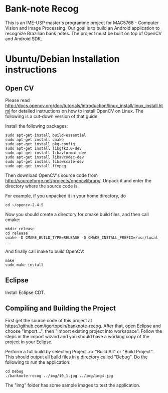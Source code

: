 Bank-note Recog
===============

This is an IME-USP master's programme project for MAC5768 - Computer Vision and Image Processing. Our goal is to build an Android application to recognize Brazilian bank notes. The project must be built on top of OpenCV and Android SDK.

Ubuntu/Debian Installation instructions
=======================================

Open CV
-------

Please read http://docs.opencv.org/doc/tutorials/introduction/linux_install/linux_install.html for detailed instructions on how to install OpenCV on Linux. The following is a cut-down version of that guide.

Install the following packages:

    sudo apt-get install build-essential
    sudo apt-get install cmake
    sudo apt-get install pkg-config
    sudo apt-get install libgtk2.0-dev
    sudo apt-get install libavformat-dev
    sudo apt-get install libavcodec-dev
    sudo apt-get install libswscale-dev
    sudo apt-get install ffmpeg

Then download OpenCV's source code from http://sourceforge.net/projects/opencvlibrary/. Unpack it and enter the directory where the source code is.

For example, if you unpacked it in your home directory, do

    cd ~/opencv-2.4.5

Now you should create a directory for cmake build files, and then call cmake:

    mkdir release
    cd release
    cmake -D CMAKE_BUILD_TYPE=RELEASE -D CMAKE_INSTALL_PREFIX=/usr/local ..

And finally call make to build OpenCV:

    make
    sudo make install

Eclipse
-------

Install Eclipse CDT.

Compiling and Building the Project
----------------------------------

First get the source code of this project at https://github.com/igortopcin/banknote-recog. After that, open Eclipse and choose "Import...", then "Import existing project into workspace". Follow the steps in the import wizard and you should have a working copy of the project in your Eclipse.

Perform a full build by selecting Project >> "Build All" or "Build Project". This should output all build files in a directory called "Debug". Do the following to run the application:

    cd Debug
    ./banknote-recog ../img/10_1.jpg ../img/img4.jpg
    
The "img" folder has some sample images to test the application.

